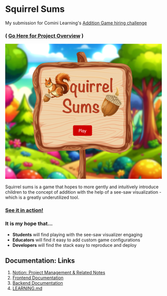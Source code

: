 # Squirrel Sums
My submission for Comini Learning's [Addition Game hiring challenge](https://github.com/CominiLearning/Hiring-Challenge-Build-in-Public)

### ( [Go Here for Project Overview](https://github.com/users/5handilya/projects/2) )

![home_screen](/docs/home_screenshot.png)

Squirrel sums is a game that hopes to more gently and intuitively introduce children to the concept of addition with the help of a see-saw visualization - which is a greatly underutilized tool.

### [See it in action!](https://youtu.be/SeQGfVNL2yY)

### It is my hope that...
- **Students** will find playing with the see-saw visualizer engaging
- **Educators** will find it easy to add custom game configurations
- **Developers** will find the stack easy to reproduce and deploy


## Documentation: Links
1. [Notion: Project Management & Related Notes](https://www.notion.so/185bd43497e080118b05ca12963c86a7?v=185bd43497e0801691f6000c016a7ab6) 
2. [Frontend Documentation](https://github.com/5handilya/squirrel-sums-comini/blob/pre-refactor/docs/frontend.md)
3. [Backend Documentation](https://github.com/5handilya/squirrel-sums-comini/blob/pre-refactor/docs/backend.md)
4. [LEARNING.md](https://github.com/5handilya/squirrel-sums-comini/blob/main/LEARNING.md)
